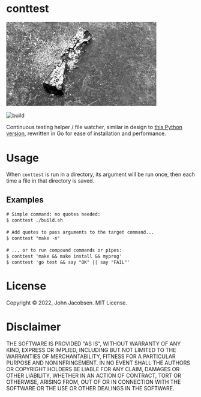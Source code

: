 # conttest

<img src="log.png" width="400">

![build](https://github.com/eigenhombre/conttest/actions/workflows/build.yml/badge.svg)

Continuous testing helper / file watcher, similar in design to 
[this Python version](https://github.com/eigenhombre/continuous-testing-helper),
rewritten in Go for ease of installation and performance.

# Usage

When `conttest` is run in a directory, its argument will be run once, then each time a file in that directory is saved.

## Examples

    # Simple command: no quotes needed:
    $ conttest ./build.sh

    # Add quotes to pass arguments to the target command...
    $ conttest "make -n"

    # ... or to run compound commands or pipes:
    $ conttest 'make && make install && myprog'
    $ conttest 'go test && say "OK" || say "FAIL"'

# License

Copyright © 2022, John Jacobsen. MIT License.

# Disclaimer

THE SOFTWARE IS PROVIDED "AS IS", WITHOUT WARRANTY OF ANY KIND, EXPRESS OR
IMPLIED, INCLUDING BUT NOT LIMITED TO THE WARRANTIES OF MERCHANTABILITY,
FITNESS FOR A PARTICULAR PURPOSE AND NONINFRINGEMENT. IN NO EVENT SHALL THE
AUTHORS OR COPYRIGHT HOLDERS BE LIABLE FOR ANY CLAIM, DAMAGES OR OTHER
LIABILITY, WHETHER IN AN ACTION OF CONTRACT, TORT OR OTHERWISE, ARISING FROM,
OUT OF OR IN CONNECTION WITH THE SOFTWARE OR THE USE OR OTHER DEALINGS IN THE
SOFTWARE.
